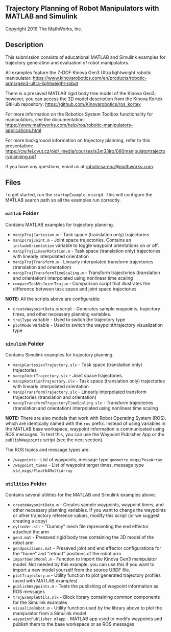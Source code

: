 ## Trajectory Planning of Robot Manipulators with MATLAB and Simulink
Copyright 2019 The MathWorks, Inc.

## Description

This submission consists of educational MATLAB and Simulink examples for 
trajectory generation and evaluation of robot manipulators. 

All examples feature the 7-DOF Kinova Gen3 Ultra lightweight robotic manipulator: 
https://www.kinovarobotics.com/en/products/robotic-arms/gen3-ultra-lightweight-robot

There is a presaved MATLAB rigid body tree model of the Kinova Gen3; however, you can
access the 3D model description from the Kinova Kortex GitHub repository:
https://github.com/Kinovarobotics/ros_kortex

For more information on the Robotics System Toolbox functionality for manipulators, 
see the documentation: https://www.mathworks.com/help/ros/robotic-manipulators-applications.html 

For more background information on trajectory planning, refer to this presentation:
https://cw.fel.cvut.cz/old/_media/courses/a3m33iro/080manipulatortrajectoryplanning.pdf

If you have any questions, email us at roboticsarena@mathworks.com.

## Files
To get started, run the `startupExample.m` script. This will configure the MATLAB search path so all the examples run correctly.

### `matlab` Folder
Contains MATLAB examples for trajectory planning.

* `manipTrajCartesian.m` - Task space (translation only) trajectories
* `manipTrajJoint.m` - Joint space trajectories. Contains an `includeOrientation` variable to toggle waypoint orientations on or off. 
* `manipTrajLinearRotation.m` - Task space (translation only) trajectories with linearly interpolated orientation
* `manipTrajTransform.m` - Linearly interpolated transform trajectories (translation and orientation) 
* `manipTrajTransformTimeScaling.m` - Transform trajectories (translation and orientation) interpolated using nonlinear time scaling
* `compareTaskVsJointTraj.m` - Comparison script that illustrates the difference between task space and joint space trajectories

**NOTE:** All the scripts above are configurable:
* `createWaypointData.m` script - Generates sample waypoints, trajectory times, and other necessary planning variables.
* `trajType` variable - Used to switch the trajectory type
* `plotMode` variable - Used to switch the waypoint/trajectory visualization type

### `simulink` Folder
Contains Simulink examples for trajectory planning.

* `manipCartesianTrajectory.slx` - Task space (translation only) trajectories
* `manipJointTrajectory.slx` - Joint space trajectories.
* `manipRotationTrajectory.slx` - Task space (translation only) trajectories with linearly interpolated orientation
* `manipTransformTrajectory.slx` - Linearly interpolated transform trajectories (translation and orientation) 
* `manipTransformTrajectoryTimeScaling.slx` - Transform trajectories (translation and orientation) interpolated using nonlinear time scaling

**NOTE:** There are also models that work with Robot Operating System (ROS), which are identically named with the `ros` prefix.
Instead of using variables in the MATLAB base workspace, waypoint information is communicated using ROS messages. 
To test this, you can use the Waypoint Publisher App or the `publishWaypoints` script (see the next section).

The ROS topics and message types are:
* `/waypoints` - List of waypoints, message type `geometry_msgs/PoseArray`
* `/waypoint_times` - List of waypoint target times, message type `std_msgs/Float64MultiArray`

### `utilities` Folder
Contains several utilities for the MATLAB and Simulink examples above.

* `createWaypointData.m` - Creates sample waypoints, waypoint times, and other necessary planning variables. If you want to change the waypoints or other trajectory reference values, modify this script (or we suggest creating a copy)
* `cylinder.stl` - "Dummy" mesh file representing the end effector attached the arm
* `gen3.mat` - Presaved rigid body tree containing the 3D model of the robot arm
* `gen3positions.mat` - Presaved joint and end effector configurations for the "home" and "retract" positions of the robot arm
* `importGen3Model.m` - Function to import the Kinova Gen3 manipulator model. Not needed by this example; you can use this if you want to import a new model yourself from the source URDF file.
* `plotTrajectory.m` - Utility function to plot generated trajectory profiles (used with MATLAB examples)
* `publishWaypoints.m` - Tests the publishing of waypoint information as ROS messages
* `trajExampleUtils.slx` - Block library containing common components for the Simulink examples
* `visualizeRobot.m` - Utility function used by the library above to plot the manipulator from a Simulink model
* `waypointPublisher.mlapp` - MATLAB app used to modify waypoints and publish them to the base workspace or as ROS messages

